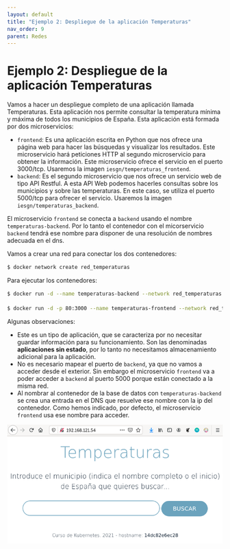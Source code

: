 ```yaml
---
layout: default
title: "Ejemplo 2: Despliegue de la aplicación Temperaturas"
nav_order: 9
parent: Redes
---
```


# Ejemplo 2: Despliegue de la aplicación Temperaturas

Vamos a hacer un despliegue completo de una aplicación llamada Temperaturas. Esta aplicación nos permite consultar la temperatura mínima y máxima de todos los municipios de España. Esta aplicación está formada por dos microservicios:

* `frontend`: Es una aplicación escrita en Python que nos ofrece una página web para hacer las búsquedas y visualizar los resultados. Este microservicio hará peticiones HTTP al segundo microservicio para obtener la información. Este microservicio ofrece el servicio en el puerto 3000/tcp. Usaremos la imagen `iesgn/temperaturas_frontend`.
* `backend`: Es el segundo microservicio que nos ofrece un servicio web de tipo API Restful. A esta API Web podemos hacerles consultas sobre los municipios y sobre las temperaturas. En este caso, se utiliza el puerto 5000/tcp para ofrecer el servicio. Usaremos la imagen `iesgn/temperaturas_backend`.

El microservicio `frontend` se conecta a `backend` usando el nombre `temperaturas-backend`. Por lo tanto el contenedor con el micorservicio `backend` tendrá ese nombre para disponer de una resolución de nombres adecuada en el dns.

Vamos a crear una red para conectar los dos contenedores:

```bash
$ docker network create red_temperaturas
```

Para ejecutar los contenedores:

```bash
$ docker run -d --name temperaturas-backend --network red_temperaturas iesgn/temperaturas_backend

$ docker run -d -p 80:3000 --name temperaturas-frontend --network red_temperaturas iesgn/temperaturas_frontend
```

Algunas observaciones:

* Este es un tipo de aplicación, que se caracteriza por no necesitar guardar información para su funcionamiento. Son las denominadas **aplicaciones sin estado**, por lo tanto no necesitamos almacenamiento adicional para la aplicación.
* No es necesario mapear el puerto de `backend`, ya que no vamos a acceder desde el exterior. Sin embargo el microservicio `frontend` va a poder acceder a `backend` al puerto 5000 porque están conectado a la misma red.
* Al nombrar al contenedor de la base de datos con `temperaturas-backend` se crea una entrada en el DNS que resuelve ese nombre con la ip del contenedor. Como hemos indicado, por defecto, el microservicio `frontend` usa ese nombre para acceder.

![temperaturas](img/temperaturas.png)